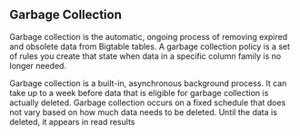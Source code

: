 ## Garbage Collection

Garbage collection is the automatic, ongoing process of removing expired and obsolete data from Bigtable tables. A garbage collection policy is a set of rules you create that state when data in a specific column family is no longer needed.

Garbage collection is a built-in, asynchronous background process. It can take up to a week before data that is eligible for garbage collection is actually deleted. Garbage collection occurs on a fixed schedule that does not vary based on how much data needs to be deleted. Until the data is deleted, it appears in read results

